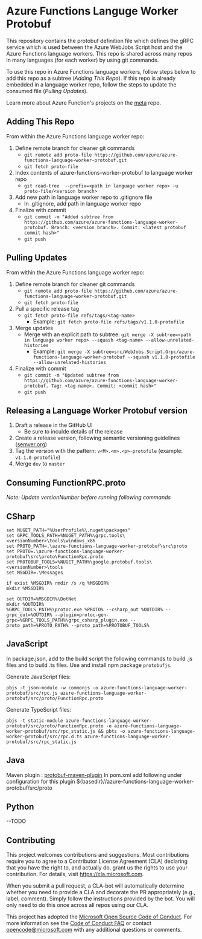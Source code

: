 # Azure Functions Languge Worker Protobuf

This repository contains the protobuf definition file which defines the gRPC service which is used between the Azure WebJobs Script host and the Azure Functions language workers. This repo is shared across many repos in many languages (for each worker) by using git commands.

To use this repo in Azure Functions language workers, follow steps below to add this repo as a subtree (*Adding This Repo*). If this repo is already embedded in a language worker repo, follow the steps to update the consumed file (*Pulling Updates*).

Learn more about Azure Function's projects on the [meta](https://github.com/azure/azure-functions) repo.

## Adding This Repo

From within the Azure Functions language worker repo:
1.	Define remote branch for cleaner git commands
    -	`git remote add proto-file https://github.com/azure/azure-functions-language-worker-protobuf.git`
    -	`git fetch proto-file`
2.	Index contents of azure-functions-worker-protobuf to language worker repo
    -	`git read-tree  --prefix=<path in language worker repo> -u proto-file/<version branch>`
3.	Add new path in language worker repo to .gitignore file
    -   In .gitignore, add path in language worker repo
4.	Finalize with commit
    -	`git commit -m "Added subtree from https://github.com/azure/azure-functions-language-worker-protobuf. Branch: <version branch>. Commit: <latest protobuf commit hash>"`
    -	`git push`

## Pulling Updates

From within the Azure Functions language worker repo:
1.	Define remote branch for cleaner git commands
    -	`git remote add proto-file https://github.com/azure/azure-functions-language-worker-protobuf.git`
    -	`git fetch proto-file`
2.	Pull a specific release tag
    -   `git fetch proto-file refs/tags/<tag-name>`
        -   Example: `git fetch proto-file refs/tags/v1.1.0-protofile`
3.	Merge updates
    -   Merge with an explicit path to subtree: `git merge -X subtree=<path in language worker repo> --squash <tag-name> --allow-unrelated-histories`
        -   Example: `git merge -X subtree=src/WebJobs.Script.Grpc/azure-functions-language-worker-protobuf --squash v1.1.0-protofile --allow-unrelated-histories`
4.	Finalize with commit
    -	`git commit -m "Updated subtree from https://github.com/azure/azure-functions-language-worker-protobuf. Tag: <tag-name>. Commit: <commit hash>"`
    -	`git push`

## Releasing a Language Worker Protobuf version

1.	Draft a release in the GitHub UI
    -   Be sure to inculde details of the release
2.	Create a release version, following semantic versioning guidelines ([semver.org](https://semver.org/))
3.	Tag the version with the pattern: `v<M>.<m>.<p>-protofile` (example: `v1.1.0-protofile`)
3.	Merge `dev` to `master`

## Consuming FunctionRPC.proto
*Note: Update versionNumber before running following commands*

## CSharp
```
set NUGET_PATH="%UserProfile%\.nuget\packages"
set GRPC_TOOLS_PATH=%NUGET_PATH%\grpc.tools\<versionNumber>\tools\windows_x86
set PROTO_PATH=.\azure-functions-language-worker-protobuf\src\proto
set PROTO=.\azure-functions-language-worker-protobuf\src\proto\FunctionRpc.proto
set PROTOBUF_TOOLS=%NUGET_PATH%\google.protobuf.tools\<versionNumber>\tools
set MSGDIR=.\Messages

if exist %MSGDIR% rmdir /s /q %MSGDIR%
mkdir %MSGDIR%

set OUTDIR=%MSGDIR%\DotNet
mkdir %OUTDIR%
%GRPC_TOOLS_PATH%\protoc.exe %PROTO% --csharp_out %OUTDIR% --grpc_out=%OUTDIR% --plugin=protoc-gen-grpc=%GRPC_TOOLS_PATH%\grpc_csharp_plugin.exe --proto_path=%PROTO_PATH% --proto_path=%PROTOBUF_TOOLS% 
```
## JavaScript
In package.json, add to the build script the following commands to build .js files and to build .ts files. Use and install npm package `protobufjs`.

Generate JavaScript files:
```
pbjs -t json-module -w commonjs -o azure-functions-language-worker-protobuf/src/rpc.js azure-functions-language-worker-protobuf/src/proto/FunctionRpc.proto
```
Generate TypeScript files:
```
pbjs -t static-module azure-functions-language-worker-protobuf/src/proto/FunctionRpc.proto -o azure-functions-language-worker-protobuf/src/rpc_static.js && pbts -o azure-functions-language-worker-protobuf/src/rpc.d.ts azure-functions-language-worker-protobuf/src/rpc_static.js
```

## Java
Maven plugin : [protobuf-maven-plugin](https://www.xolstice.org/protobuf-maven-plugin/)
In pom.xml add following under configuration for this plugin
<protoSourceRoot>${basedir}/<path to this repo>/azure-functions-language-worker-protobuf/src/proto</protoSourceRoot>

## Python
--TODO

## Contributing

This project welcomes contributions and suggestions.  Most contributions require you to agree to a
Contributor License Agreement (CLA) declaring that you have the right to, and actually do, grant us
the rights to use your contribution. For details, visit https://cla.microsoft.com.

When you submit a pull request, a CLA-bot will automatically determine whether you need to provide
a CLA and decorate the PR appropriately (e.g., label, comment). Simply follow the instructions
provided by the bot. You will only need to do this once across all repos using our CLA.

This project has adopted the [Microsoft Open Source Code of Conduct](https://opensource.microsoft.com/codeofconduct/).
For more information see the [Code of Conduct FAQ](https://opensource.microsoft.com/codeofconduct/faq/) or
contact [opencode@microsoft.com](mailto:opencode@microsoft.com) with any additional questions or comments.
